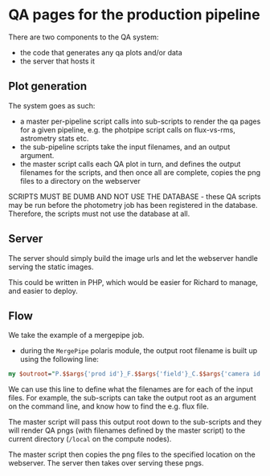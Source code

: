 # QA pages for the production pipeline

There are two components to the QA system:

* the code that generates any qa plots and/or data
* the server that hosts it

## Plot generation

The system goes as such:

* a master per-pipeline script calls into sub-scripts to render the qa
pages for a given pipeline, e.g. the photpipe script calls on
flux-vs-rms, astrometry stats etc.
* the sub-pipeline scripts take the input filenames, and an output
argument.
* the master script calls each QA plot in turn, and defines the output
filenames for the scripts, and then once all are complete, copies the
png files to a directory on the webserver

SCRIPTS MUST BE DUMB AND NOT USE THE DATABASE - these QA scripts may be
run before the photometry job has been registered in the database.
Therefore, the scripts must not use the database at all.

## Server

The server should simply build the image urls and let the webserver
handle serving the static images.

This could be written in PHP, which would be easier for Richard to
manage, and easier to deploy.

## Flow

We take the example of a mergepipe job.

* during the `MergePipe` polaris module, the output root filename is
built up using the following line: 

```perl
my $outroot="P.$$args{'prod id'}_F.$$args{'field'}_C.$$args{'camera id'}_S.$$args{'campaign'}_T.$$args{'output tag'}";
```

We can use this line to define what the filenames are for each of the
input files. For example, the sub-scripts can take the output root as an
argument on the command line, and know how to find the e.g. flux file.

The master script will pass this output root down to the sub-scripts and
they will render QA pngs (with filenames defined by the master script)
to the current directory (`/local` on the compute nodes).

The master script then copies the png files to the specified location on
the webserver. The server then takes over serving these pngs.
